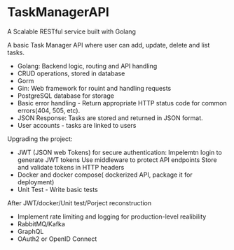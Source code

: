 # TaskManagerAPI

A Scalable RESTful service built with Golang

A basic Task Manager API where user can add, update, delete and list tasks.

-   Golang: Backend logic, routing and API handling
-   CRUD operations, stored in database
-   Gorm
-   Gin: Web framework for rouint and handling requests
-   PostgreSQL database for storage
-   Basic error handling - Return appropriate HTTP status code for common errors(404, 505, etc).
-   JSON Response: Tasks are stored and returned in JSON format.
-   User accounts - tasks are linked to users

Upgrading the project:

-   JWT (JSON web Tokens) for secure authentication:
    Impelemtn login to generate JWT tokens
    Use middleware to protect API endpoints
    Store and validate tokens in HTTP headers
-   Docker and docker compose( dockerized API, package it for deployment)
-   Unit Test - Write basic tests

After JWT/docker/Unit test/Porject reconstruction

-   Implement rate limiting and logging for production-level realibility
-   RabbitMQ/Kafka
-   GraphQL
-   OAuth2 or OpenID Connect

